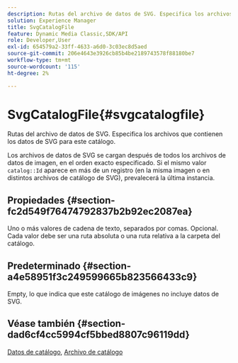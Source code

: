```yaml
---
description: Rutas del archivo de datos de SVG. Especifica los archivos que contienen los datos de SVG para este catálogo.
solution: Experience Manager
title: SvgCatalogFile
feature: Dynamic Media Classic,SDK/API
role: Developer,User
exl-id: 654579a2-33ff-4633-a6d0-3c03ec8d5aed
source-git-commit: 206e4643e3926cb85b4be2189743578f88180be7
workflow-type: tm+mt
source-wordcount: '115'
ht-degree: 2%

---
```


# SvgCatalogFile{#svgcatalogfile}

Rutas del archivo de datos de SVG. Especifica los archivos que contienen los datos de SVG para este catálogo.

Los archivos de datos de SVG se cargan después de todos los archivos de datos de imagen, en el orden exacto especificado. Si el mismo valor `catalog::Id` aparece en más de un registro (en la misma imagen o en distintos archivos de catálogo de SVG), prevalecerá la última instancia.

## Propiedades {#section-fc2d549f76474792837b2b92ec2087ea}

Uno o más valores de cadena de texto, separados por comas. Opcional. Cada valor debe ser una ruta absoluta o una ruta relativa a la carpeta del catálogo.

## Predeterminado {#section-a4e58951f3c249599665b823566433c9}

Empty, lo que indica que este catálogo de imágenes no incluye datos de SVG.

## Véase también {#section-dad6cf4cc5994cf5bbed8807c96119dd}

[Datos de catálogo](../../../../../is-api/image-catalog/image-serving-api-ref/c-image-catalog-reference/c-overview/c-catalog-data-fields/c-catalog-data-fields.md#concept-b19581028ec44f98b9f5943624403d29), [Archivo de catálogo](../../../../../is-api/image-catalog/image-serving-api-ref/c-image-catalog-reference/c-attributes-reference/r-catalogfile.md#reference-16498bb4cb33458697c1ab002ea8db79)
